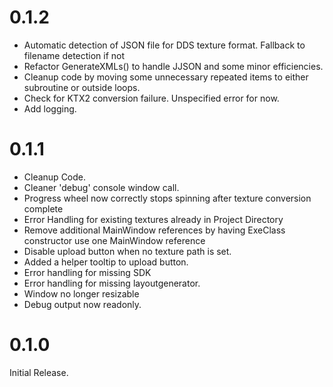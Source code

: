 # 0.1.2
- Automatic detection of JSON file for DDS texture format. Fallback to filename detection if not
- Refactor GenerateXMLs() to handle JJSON and some minor efficiencies.
- Cleanup code by moving some unnecessary repeated items to either subroutine or outside loops.
- Check for KTX2 conversion failure. Unspecified error for now.
- Add logging.

# 0.1.1
- Cleanup Code.
- Cleaner 'debug' console window call.
- Progress wheel now correctly stops spinning after texture conversion complete
- Error Handling for existing textures already in Project Directory
- Remove additional MainWindow references by having ExeClass constructor use one MainWindow reference
- Disable upload button when no texture path is set.
- Added a helper tooltip to upload button.
- Error handling for missing SDK
- Error handling for missing layoutgenerator.
- Window no longer resizable
- Debug output now readonly.

# 0.1.0
Initial Release.